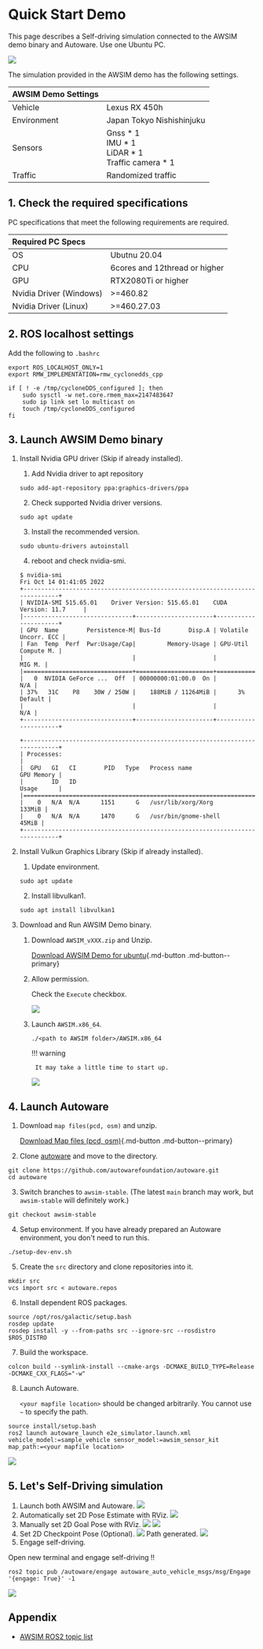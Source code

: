 # Quick Start Demo

This page describes a Self-driving simulation connected to the AWSIM demo binary and Autoware. Use one Ubuntu PC.

![](Image_top.png)

The simulation provided in the AWSIM demo has the following settings.

|AWSIM Demo Settings||
|:--|:--|
|Vehicle|Lexus RX 450h|
|Environment|Japan Tokyo Nishishinjuku|
|Sensors|Gnss * 1<br> IMU * 1<br> LiDAR * 1<br> Traffic camera * 1|
|Traffic|Randomized traffic|


## 1. Check the required specifications
PC specifications that meet the following requirements are required.

|Required PC Specs||
|:--|:--|
|OS|Ubutnu 20.04|
|CPU|6cores and 12thread or higher|
|GPU|RTX2080Ti or higher|
|Nvidia Driver (Windows)|>=460.82|
|Nvidia Driver (Linux)|>=460.27.03|


## 2. ROS localhost settings
    
Add the following to `.bashrc`
```
export ROS_LOCALHOST_ONLY=1
export RMW_IMPLEMENTATION=rmw_cyclonedds_cpp

if [ ! -e /tmp/cycloneDDS_configured ]; then
	sudo sysctl -w net.core.rmem_max=2147483647
	sudo ip link set lo multicast on
	touch /tmp/cycloneDDS_configured
fi
```

## 3. Launch AWSIM Demo binary

1. Install Nvidia GPU driver (Skip if already installed).
    1. Add Nvidia driver to apt repository
    ```
    sudo add-apt-repository ppa:graphics-drivers/ppa
    ```
    2. Check supported Nvidia driver versions.
    ```
    sudo apt update
    ```
    3. Install the recommended version.
    ```
    sudo ubuntu-drivers autoinstall
    ```
    4. reboot and check nvidia-smi.
    ```
    $ nvidia-smi 
    Fri Oct 14 01:41:05 2022       
    +-----------------------------------------------------------------------------+
    | NVIDIA-SMI 515.65.01    Driver Version: 515.65.01    CUDA Version: 11.7     |
    |-------------------------------+----------------------+----------------------+
    | GPU  Name        Persistence-M| Bus-Id        Disp.A | Volatile Uncorr. ECC |
    | Fan  Temp  Perf  Pwr:Usage/Cap|         Memory-Usage | GPU-Util  Compute M. |
    |                               |                      |               MIG M. |
    |===============================+======================+======================|
    |   0  NVIDIA GeForce ...  Off  | 00000000:01:00.0  On |                  N/A |
    | 37%   31C    P8    30W / 250W |    188MiB / 11264MiB |      3%      Default |
    |                               |                      |                  N/A |
    +-------------------------------+----------------------+----------------------+

    +-----------------------------------------------------------------------------+
    | Processes:                                                                  |
    |  GPU   GI   CI        PID   Type   Process name                  GPU Memory |
    |        ID   ID                                                   Usage      |
    |=============================================================================|
    |    0   N/A  N/A      1151      G   /usr/lib/xorg/Xorg                133MiB |
    |    0   N/A  N/A      1470      G   /usr/bin/gnome-shell               45MiB |
    +-----------------------------------------------------------------------------+
    ```

2. Install Vulkun Graphics Library (Skip if already installed).
    1. Update environment.
    ```
    sudo apt update
    ```
    2. Install libvulkan1.
    ```
    sudo apt install libvulkan1
    ```

3. Download and Run AWSIM Demo binary.
    1. Download `AWSIM_vXXX.zip` and Unzip.

        [Download AWSIM Demo for ubuntu](https://github.com/tier4/AWSIM/releases/download/v1.0.1/AWSIM_v1.0.1.zip){.md-button .md-button--primary}
    
    2. Allow permission.

        Check the `Execute` checkbox.

        ![](Image_1.png)

    3. Launch `AWSIM.x86_64`.
        ```
        ./<path to AWSIM folder>/AWSIM.x86_64
        ``` 
        
        !!! warning
        
            It may take a little time to start up.
        ![](Image_0.png)

## 4. Launch Autoware

1. Download `map files(pcd, osm)` and unzip.

    [Download Map files (pcd, osm)](https://github.com/tier4/AWSIM/releases/download/v1.0.0/nishishinjuku_autoware_map.zip){.md-button .md-button--primary}

2. Clone [autoware](https://github.com/autowarefoundation/autoware) and move to the directory.
```
git clone https://github.com/autowarefoundation/autoware.git
cd autoware
```
3. Switch branches to `awsim-stable`. (The latest `main` branch may work, but `awsim-stable` will definitely work.)
```
git checkout awsim-stable
```
4. Setup environment. If you have already prepared an Autoware environment, you don't need to run this.
```
./setup-dev-env.sh
```
5. Create the `src` directory and clone repositories into it.
```
mkdir src
vcs import src < autoware.repos
```
6. Install dependent ROS packages.
```
source /opt/ros/galactic/setup.bash
rosdep update
rosdep install -y --from-paths src --ignore-src --rosdistro $ROS_DISTRO
```
7. Build the workspace.
```
colcon build --symlink-install --cmake-args -DCMAKE_BUILD_TYPE=Release -DCMAKE_CXX_FLAGS="-w"
```
8. Launch Autoware.
    
    `<your mapfile location>` should be changed arbitrarily. You cannot use `~` to specify the path.
```
source install/setup.bash
ros2 launch autoware_launch e2e_simulator.launch.xml vehicle_model:=sample_vehicle sensor_model:=awsim_sensor_kit map_path:=<your mapfile location>
```
![](Image_2.png)

## 5. Let's Self-Driving simulation
1. Launch both AWSIM and Autoware.
![](Image_top.png)
2. Automatically set 2D Pose Estimate with RViz.
![](Image_Initial.png)
3. Manually set 2D Goal Pose with RViz.
![](Image_goal_0.png)
![](Image_goal_1.png)
4. Set 2D Checkpoint Pose (Optional).
![](Image_checkpoint_0.png)
Path generated.
![](Image_path.png)
5. Engage self-driving.

Open new terminal and engage self-driving !!

```
ros2 topic pub /autoware/engage autoware_auto_vehicle_msgs/msg/Engage '{engage: True}' -1
```
![](Image_running.png)

## Appendix
- [AWSIM ROS2 topic list](../../Components/ROS2/ROS2TopicList/index.md)
